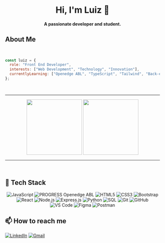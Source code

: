 <h1 align="center">Hi, I'm Luiz 👋</h1>
<h4 font-size="20" align="center">A passionate developer and student.</h4>

## About Me
<br>

```javascript
const luiz = {
  role: "Front End Developer",
  interests: ["Web Development", "Technology", "Innovation"],
  currentlyLearning: ["Openedge ABL", "TypeScript", "Tailwind", "Back-end development"]
};

```
<br>

---

<div align="center">
  <img height="180em" src="https://github-readme-stats.vercel.app/api?username=luizreinert&show_icons=true&theme=tokyonight&hide_border=true&include_all_commits=true&count_private=true"/>
  <img height="180em" src="https://github-readme-stats.vercel.app/api/top-langs/?username=luizreinert&layout=compact&langs_count=7&theme=tokyonight&hide_border=true"/>
</div>

---
<br>

## 🚀 Tech Stack
<div align="center">

![JavaScript](https://img.shields.io/badge/JavaScript-%23F7DF1E.svg?style=for-the-badge&logo=javascript&logoColor=black)
![PROGRESS Openedge ABL](https://img.shields.io/badge/Openedge%20abl-grey?style=for-the-badge&logo=progress)
![HTML5](https://img.shields.io/badge/HTML5-%23E34F26.svg?style=for-the-badge&logo=html5&logoColor=white)
![CSS3](https://img.shields.io/badge/CSS3-%231572B6.svg?style=for-the-badge&logo=css3&logoColor=white)
![Bootstrap](https://img.shields.io/badge/Bootstrap-%237952B3.svg?style=for-the-badge&logo=bootstrap&logoColor=white)
![React](https://img.shields.io/badge/React-%2320232a.svg?style=for-the-badge&logo=react&logoColor=%2361DAFB)
![Node.js](https://img.shields.io/badge/Node.js-%2343853D.svg?style=for-the-badge&logo=node.js&logoColor=white)
![Express.js](https://img.shields.io/badge/Express.js-%23404d59.svg?style=for-the-badge&logo=express&logoColor=white)
![Python](https://img.shields.io/badge/Python-%233776AB.svg?style=for-the-badge&logo=python&logoColor=white)
![SQL](https://img.shields.io/badge/SQL-%234479A1.svg?style=for-the-badge&logo=postgresql&logoColor=white)
![Git](https://img.shields.io/badge/Git-%23F05033.svg?style=for-the-badge&logo=git&logoColor=white)
![GitHub](https://img.shields.io/badge/GitHub-%23181717.svg?style=for-the-badge&logo=github&logoColor=white)
![VS Code](https://img.shields.io/badge/VS%20Code-%23007ACC.svg?style=for-the-badge&logo=visual-studio-code&logoColor=white)
![Figma](https://img.shields.io/badge/Figma-%23F24E1E.svg?style=for-the-badge&logo=figma&logoColor=white)
![Postman](https://img.shields.io/badge/Postman-%23FF6C37.svg?style=for-the-badge&logo=postman&logoColor=white)

</div>

## 📫 How to reach me

<div>
  
[![LinkedIn](https://img.shields.io/badge/LinkedIn-%230077B5.svg?style=for-the-badge&logo=linkedin&logoColor=white)](https://www.linkedin.com/in/luizreinert/)
[![Gmail](https://img.shields.io/badge/Gmail-%23EA4335.svg?style=for-the-badge&logo=gmail&logoColor=white)](mailto:luizhr189@Gmail.com)

</div>
